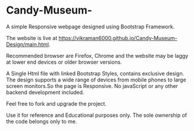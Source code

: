 # Candy-Museum-
A simple Responsive webpage designed using Bootstrap Framework.

The website is live at https://vikraman6000.github.io/Candy-Museum-Design/main.html.

Recommended browser are Firefox, Chrome and the website may be laggy at lower end devices or older browser versions.

A Single Html file with linked Bootstrap Styles, contains exclusive design. The design supports a wide range of devices from mobile phones to large screen monitors.So the page is Responsive. No javaScript or any other backend development included.

Feel free to fork and upgrade the project.

Use it for reference and Educational purposes only. The sole ownership of the code belongs only to me.

